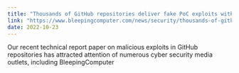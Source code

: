 ```yaml
---
title: "Thousands of GitHub repositories deliver fake PoC exploits with malware"
link: "https://www.bleepingcomputer.com/news/security/thousands-of-github-repositories-deliver-fake-poc-exploits-with-malware/"
date: 2022-10-23
---
```

    
    
    
Our recent technical report paper on malicious exploits in GitHub repositories has attracted attention of numerous cyber security media outlets, including BleepingComputer